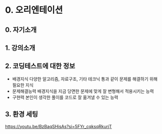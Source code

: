 # 0. 오리엔테이션

## 0. 자기소개

## 1. 강의소개

## 2. 코딩테스트에 대한 정보

- 배경지식
  다양한 알고리즘, 자료구조, 기타 테크닉 통과 같이 문제를 해결하기 위해 필요한 지식
- 문제해결능력
  배경지식을 지금 당면한 문제에 맞게 잘 변형해서 적용시키는 능력
- 구현력
  본인이 생각한 풀이를 코드로 잘 옮겨낼 수 있는 능력

## 3. 환경 세팅

https://youtu.be/BzBaqSHisAs?si=5FYr_cqksqRkurjT

